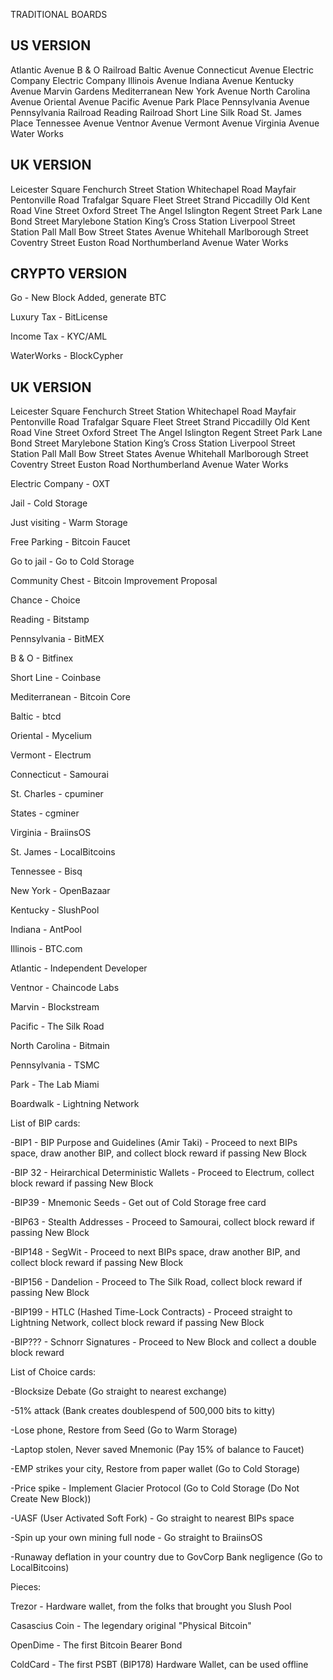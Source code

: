 TRADITIONAL BOARDS

US VERSION
----------
Atlantic Avenue
B & O Railroad
Baltic Avenue
Connecticut Avenue
Electric Company
Electric Company
Illinois Avenue
Indiana Avenue
Kentucky Avenue
Marvin Gardens
Mediterranean
New York Avenue
North Carolina Avenue
Oriental Avenue
Pacific Avenue
Park Place
Pennsylvania Avenue
Pennsylvania Railroad
Reading Railroad
Short Line
Silk Road
St. James Place
Tennessee Avenue
Ventnor Avenue
Vermont Avenue
Virginia Avenue
Water Works


UK VERSION
----------
Leicester Square
Fenchurch Street Station
Whitechapel Road
Mayfair
Pentonville Road
Trafalgar Square
Fleet Street
Strand
Piccadilly
Old Kent Road
Vine Street
Oxford Street
The Angel Islington
Regent Street
Park Lane
Bond Street
Marylebone Station
King’s Cross Station
Liverpool Street Station
Pall Mall
Bow Street
States Avenue
Whitehall
Marlborough Street
Coventry Street
Euston Road
Northumberland Avenue
Water Works

CRYPTO VERSION
--------------
Go - New Block Added, generate BTC

Luxury Tax - BitLicense

Income Tax - KYC/AML

WaterWorks - BlockCypher

UK VERSION
----------
Leicester Square
Fenchurch Street Station
Whitechapel Road
Mayfair
Pentonville Road
Trafalgar Square
Fleet Street
Strand
Piccadilly
Old Kent Road
Vine Street
Oxford Street
The Angel Islington
Regent Street
Park Lane
Bond Street
Marylebone Station
King’s Cross Station
Liverpool Street Station
Pall Mall
Bow Street
States Avenue
Whitehall
Marlborough Street
Coventry Street
Euston Road
Northumberland Avenue
Water Works

Electric Company - OXT

Jail - Cold Storage

Just visiting - Warm Storage

Free Parking - Bitcoin Faucet

Go to jail - Go to Cold Storage

Community Chest - Bitcoin Improvement Proposal

Chance - Choice

Reading - Bitstamp

Pennsylvania - BitMEX

B & O - Bitfinex

Short Line - Coinbase

Mediterranean - Bitcoin Core

Baltic - btcd

Oriental - Mycelium

Vermont - Electrum

Connecticut - Samourai

St. Charles - cpuminer

States - cgminer

Virginia - BraiinsOS

St. James - LocalBitcoins

Tennessee - Bisq

New York - OpenBazaar

Kentucky - SlushPool

Indiana - AntPool

Illinois - BTC.com

Atlantic - Independent Developer

Ventnor - Chaincode Labs

Marvin - Blockstream

Pacific - The Silk Road

North Carolina - Bitmain

Pennsylvania - TSMC

Park - The Lab Miami

Boardwalk - Lightning Network


List of BIP cards:

-BIP1 - BIP Purpose and Guidelines (Amir Taki) - Proceed to next BIPs space, draw another BIP, and collect block reward if passing New Block

-BIP 32 - Heirarchical Deterministic Wallets - Proceed to Electrum, collect block reward if passing New Block

-BIP39 - Mnemonic Seeds - Get out of Cold Storage free card

-BIP63 - Stealth Addresses - Proceed to Samourai, collect block reward if passing New Block

-BIP148 - SegWit - Proceed to next BIPs space, draw another BIP, and collect block reward if passing New Block

-BIP156 - Dandelion - Proceed to The Silk Road, collect block reward if passing New Block

-BIP199 - HTLC (Hashed Time-Lock Contracts) - Proceed straight to Lightning Network, collect block reward if passing New Block

-BIP??? - Schnorr Signatures - Proceed to New Block and collect a double block reward

List of Choice cards:

-Blocksize Debate (Go straight to nearest exchange)

-51% attack (Bank creates doublespend of 500,000 bits to kitty)

-Lose phone, Restore from Seed (Go to Warm Storage)

-Laptop stolen, Never saved Mnemonic (Pay 15% of balance to Faucet)

-EMP strikes your city, Restore from paper wallet (Go to Cold Storage)

-Price spike - Implement Glacier Protocol (Go to Cold Storage (Do Not Create New Block))

-UASF (User Activated Soft Fork) - Go straight to nearest BIPs space

-Spin up your own mining full node - Go straight to BraiinsOS

-Runaway deflation in your country due to GovCorp Bank negligence (Go to LocalBitcoins)

Pieces:

Trezor - Hardware wallet, from the folks that brought you Slush Pool

Casascius Coin - The legendary original "Physical Bitcoin"

OpenDime - The first Bitcoin Bearer Bond

ColdCard - The first PSBT (BIP178) Hardware Wallet, can be used offline
